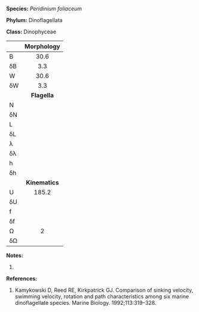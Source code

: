 **Species:** *Peridinium foliaceum*

**Phylum:** Dinoflagellata

**Class:** Dinophyceae

|    | **Morphology** |
|:-- | :------------: |
| B  | 30.6 |
| δB | 3.3 |
| W  | 30.6 |
| δW | 3.3 |
|    | **Flagella** |
| N  |  |
| δN |  |
| L  |  |
| δL |  |
| λ  |  |
| δλ |  |
| h  |  |
| δh |  |
|    | **Kinematics** |
| U  | 185.2 |
| δU |  |
| f  |  |
| δf |  |
| Ω  | 2 |
| δΩ |  |

**Notes:**

1.

**References:**

1. Kamykowski D, Reed RE, Kirkpatrick GJ.  Comparison of sinking velocity, swimming velocity, rotation and path characteristics among six marine dinoflagellate species.  Marine Biology. 1992;113:319–328.
